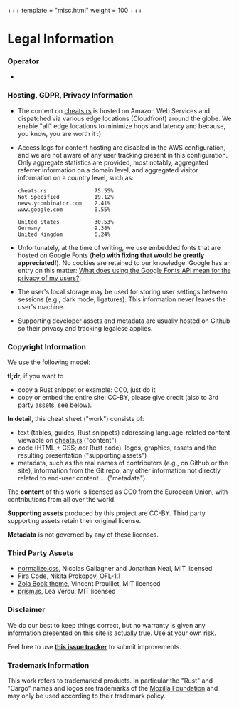 +++
template = "misc.html"
weight = 100
+++


# Legal Information


### Operator

-


### Hosting, GDPR, Privacy Information

- The content on [cheats.rs](https://cheats.rs) is hosted on Amazon Web Services and dispatched via various edge locations (Cloudfront) around the globe. We enable "all" edge locations to minimize hops and latency and because, you know, you are worth it :)
- Access logs for content hosting are disabled in the AWS configuration, and we are not aware of any user tracking present in this configuration. Only aggregate statistics are provided, most notably, aggregated referrer information on a domain level, and aggregated visitor information on a country level, such as:

    ```
    cheats.rs               75.55%
    Not Specified           19.12%
    news.ycombinator.com    2.41%
    www.google.com          0.55%
    ```

    ```
    United States           30.53%
    Germany                 9.38%
    United Kingdom          6.24%
    ```

- Unfortunately, at the time of writing, we use embedded fonts that are hosted on Google Fonts (**help with fixing that would be greatly appreciated!**). No cookies are retained to our knowledge. Google has an entry on this matter: [What does using the Google Fonts API mean for the privacy of my users?](https://developers.google.com/fonts/faq).
- The user's local storage may be used for storing user settings between sessions (e.g., dark mode, ligatures). This information never leaves the user's machine.
- Supporting developer assets and metadata are usually hosted on Github so their privacy and tracking legalese applies.


### Copyright Information

We use the following model:

**tl;dr**, if you want to
- copy a Rust snippet or example: CC0, just do it
- copy or embed the entire site: CC-BY, please give credit (also to 3rd party assets, see below).


**In detail**, this cheat sheet ("work") consists of:

- text (tables, guides, Rust snippets) addressing language-related content viewable on [cheats.rs](https://cheats.rs) ("content")
- code (HTML + CSS; _not_ Rust code), logos, graphics, assets and the resulting presentation ("supporting assets")
- metadata, such as the real names of contributors (e.g., on Github or the site), information from the Git repo, any other information not directly related to end-user content ... ("metadata")

The **content** of this work is licensed as CC0 from the European Union, with contributions from all over the world.

**Supporting assets** produced by this project are CC-BY. Third party supporting assets retain their original license.

**Metadata** is not governed by any of these licenses.


### Third Party Assets

- [normalize.css](https://github.com/necolas/normalize.css), Nicolas Gallagher and Jonathan Neal, MIT licensed
- [Fira Code](https://github.com/tonsky/FiraCode), Nikita Prokopov, OFL-1.1
- [Zola Book theme](https://github.com/getzola/zola), Vincent Prouillet, MIT licensed
- [prism.js](https://prismjs.com/), Lea Verou, MIT licensed



### Disclaimer

We do our best to keep things correct, but no warranty is given any information presented on this site is actually true. Use at your own risk.

Feel free to use [**this issue tracker**](https://github.com/ralfbiedert/cheats.rs/issues) to submit improvements.


### Trademark Information

This work refers to trademarked products. In particular the "Rust" and "Cargo" names and logos are trademarks of the [Mozilla Foundation](https://foundation.mozilla.org/) and may only be used according to their trademark policy.



<br/><br/><br/>
